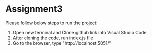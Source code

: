 # Assignment3 

 Please follow below steps to run the project:
  1) Open new terminal and Clone github link into Visual Studio Code
  2) After cloning the code, run index.js file 
  3) Go to the browser, type "http://localhost:5051/"
